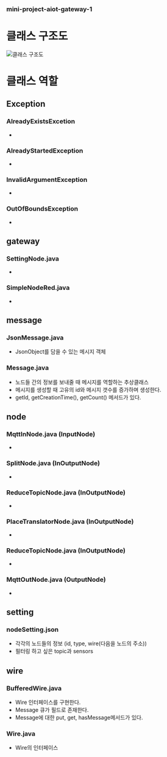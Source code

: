 ### mini-project-aiot-gateway-1

# 클래스 구조도
![클래스 구조도](/home/nhnacademy/IoT/mini-project-aiot-gateway-1/src/main/java/com/nhnacademy/aiot/gateway/diagram/ClassDiagram.png)

# 클래스 역할

## Exception
### AlreadyExistsExcetion
  - 
 
### AlreadyStartedException
  -
  
### InvalidArgumentException
  -
  
### OutOfBoundsException
  -
  
## gateway
### SettingNode.java
  - 
  
### SimpleNodeRed.java
  -
  
## message
### JsonMessage.java
  - JsonObject를 담을 수 있는 메시지 객체
  
### Message.java
  - 노드들 간의 정보를 보내줄 때 메시지를 역할하는 추상클래스
  - 메시지를 생성할 때 고유의 id와 메시지 갯수를 증가하며 생성한다.
  - getId, getCreationTime(), getCount() 메서드가 있다.
  
## node
### MqttInNode.java (InputNode)
  -
  
### SplitNode.java (InOutputNode)
  -
  
### ReduceTopicNode.java (InOutputNode)
  -
  
### PlaceTranslatorNode.java (InOutputNode)
  -
  
### ReduceTopicNode.java (InOutputNode)
  -
  
### MqttOutNode.java (OutputNode)
  -
  
## setting
### nodeSetting.json
  - 각각의 노드들의 정보 (id, type, wire(다음을 노드의 주소))
  - 필터링 하고 싶은 topic과 sensors
  
## wire
### BufferedWire.java
  - Wire 인터페이스를 구현한다.
  - Message 큐가 필드로 존재한다.
  - Message에 대한 put, get, hasMessage메서드가 있다.
  
### Wire.java
  - Wire의 인터페이스
  
